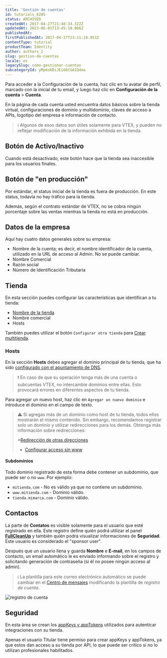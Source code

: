 ```yaml
---
title: 'Gestión de cuentas'
id: tutorials_6285
status: ARCHIVED
createdAt: 2017-04-27T21:48:34.322Z
updatedAt: 2023-06-01T13:45:18.066Z
publishedAt: 
firstPublishedAt: 2017-04-27T23:11:18.953Z
contentType: tutorial
productTeam: Identity
author: authors_2
slug: gestion-de-cuentas
locale: es
legacySlug: como-gestionar-cuentas
subcategoryId: yMp6sKDiJEi66CGAIQ4ma
---
```


Para acceder a la Configuración de la cuenta, haz clic en tu avatar de perfil, marcado con la inicial de tu email, y luego haz clic en **Configuración de la cuenta** > **Cuenta**.

En la página de cada cuenta usted encuentra datos básicos sobre la tienda virtual, configuraciones de dominio y multidominio, claves de acceso a APIs, logotipo del empresa e información de contacto.

>ℹ️ Algunos de esos datos son útiles solamente para VTEX, y pueden no reflejar modificación de la información exhibida en la tienda.

## Botón de Activo/Inactivo

Cuando está desactivado, este botón hace que la tienda sea inaccesible para los usuarios finales.

## Botón de "en producción"

Por estándar, el status inicial de la tienda es fuera de producción. En este status, todavía no hay tráfico para la tienda.

Además, según el contrato estándar de VTEX, no se cobra ningún porcentaje sobre las ventas mientras la tienda no está en producción.

## Datos de la empresa

Aquí hay cuatro datos generales sobre su empresa:
- Nombre de la cuenta; es decir, el nombre identificador de la cuenta, utilizado en la URL de acceso al Admin. No se puede cambiar.
- Nombre Comercial 
- Razón social
- Número de Identificación Tributaria 

## Tienda

En esta sección puedes configurar las características que identifican a tu tienda:
- [Nombre de la tienda](https://help.vtex.com/en/tutorial/what-is-the-store-name--3gh9mTNeMgs6Qe44e8IqQK#)
- Nombre comercial
- Hosts

También puedes utilizar el botón `Configurar otra tienda` para [Crear multitienda](https://help.vtex.com/es/tutorial/como-criar-multiloja-multidominio--tutorials_510).

### Hosts

En la sección **Hosts** debes agregar el dominio principal de tu tienda, que ha sido [configurado con el apuntamiento de DNS](https://help.vtex.com/es/tutorial/configurando-o-apontamento-de-dns-para-a-vtex--tutorials_4280).

>❗ En caso de que su operación tenga más de una cuenta o subcuentas VTEX, no intercambie dominios entre ellas. Esto provocará errores en diferentes aspectos de tu tienda.

Para agregar un nuevo host, haz clic en `Agregar un nuevo dominio` e introduce el dominio en el campo de texto.

>⚠️ Si agregas más de un dominio como host de tu tienda, todos ellos mostrarán el mismo contenido. Sin embargo, recomendamos registrar solo un dominio y utilizar redirecciones para los demás. Obtenga más información sobre redirecciones:
>
> *<a href=”https://help.vtex.com/es/tutorial/redirecionamento-de-outros-enderecos--3Xi2AeLUx2QpJQu8DTX8KQ”>Redirección de otras direcciones</a>
>
> * <a href=”https://help.vtex.com/es/tutorial/configurando-acesso-sem-www--tutorials_4278”>Configurar acceso sin www</a>

#### Subdominios

Todo dominio registrado de esta forma debe contener un subdominio, que puede ser o no `www`. Por ejemplo:

- `mitienda.com` - No es válido ya que no contiene un subdominio.
- `www.mitienda.com` - Dominio válido.
- `tienda.mimarca.com` - Dominio válido.

## Contactos

La parte de **Contatos** es visible solamente para el usuario que esté registrado en ella. Este registro define quién podrá utilizar el panel **[FullCleanUp](http://help.vtex.com/es/tutorial/entendendo-a-manutencao-da-base-de-dados/)** y también quién podrá visualizar informaciones de **Seguridad**. Este usuario es considerado el "sponsor user".

Después que un usuario llena y guarda **Nombre** e **E-mail**, en los campos de contacto, un email automático le es enviado informando sobre el registro y solicitando generación de contraseña (si él no posee ningún acceso al admin).

>ℹ️ La plantilla para este correo electrónico automático se puede cambiar en el [Centro de mensajes](https://help.vtex.com/es/tutorial/understanding-the-message-center--tutorials_84) modificando la plantilla de <i>registro de cuenta</i>.

![registro de cuenta](//images.ctfassets.net/alneenqid6w5/7uIJliLTJ6wEMeeoqiSMQ/6c37511bd70d8035b11e18abc99b36d0/registro_de_cuenta.jpg)

## Seguridad

En esta área se crean los [appKeys y appTokens](https://help.vtex.com/es/tutorial/chaves-de-aplicacao) utilizados para autenticar integraciones con su tienda.

Apenas el usuario Titular tiene permiso para crear appKeys y appTokens, ya que estos dan acceso a su tienda por API, lo que puede ser crítico si no lo utilizan profesionales habilitados.
